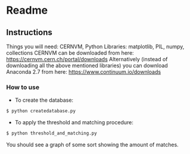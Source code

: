 Readme
====================

Instructions
---------------------
Things you will need: CERNVM, Python Libraries: matplotlib, PIL, numpy, collections
CERNVM can be downloaded from here: https://cernvm.cern.ch/portal/downloads 
Alternatively (instead of downloading all the above mentioned libraries) you can download Anaconda 2.7 from here: https://www.continuum.io/downloads

### How to use

* To create the database: 

```bash
$ python createdatabase.py
```

* To apply the threshold and matching procedure:

```bash
$ python threshold_and_matching.py
```

You should see a graph of some sort showing the amount of matches.

